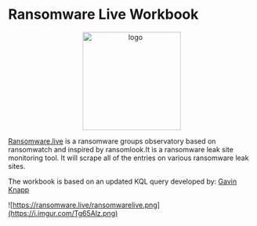 # Ransomware Live Workbook

<p align="center">
<img src="https://ransomware.live/ransomwarelive.png" alt="logo" style="width:200px"></a>
</p>

[Ransomware.live](https://ransomware.live/#/about) is a ransomware groups observatory based on ransomwatch and inspired by ransomlook.It is a ransomware leak site monitoring tool. It will scrape all of the entries on various ransomware leak sites. 

The workbook is based on an updated KQL query developed by: [Gavin Knapp](https://github.com/m4nbat/KustQueryLanguage_kql/blob/main/nf_ransomware_leaksite_monitoring.md)

![https://ransomware.live/ransomwarelive.png](https://i.imgur.com/Tg65Alz.png)
